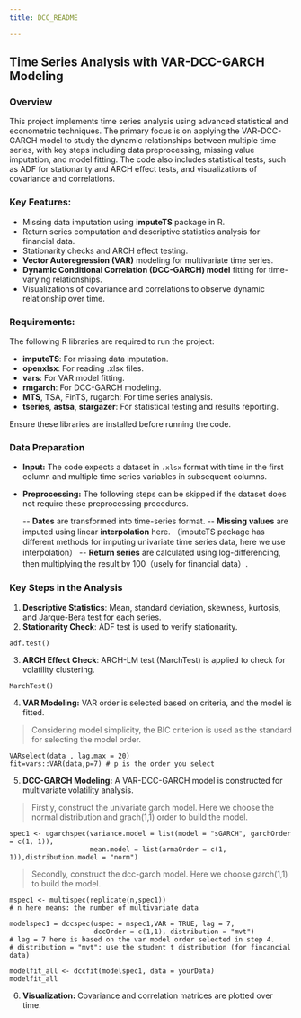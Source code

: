 ```yaml
---
title: DCC_README

---
```


Time Series Analysis with VAR-DCC-GARCH Modeling
---

### Overview
This project implements time series analysis using advanced statistical and econometric techniques. The primary focus is on applying the VAR-DCC-GARCH model to study the dynamic relationships between multiple time series, with key steps including data preprocessing, missing value imputation, and model fitting. The code also includes statistical tests, such as ADF for stationarity and ARCH effect tests, and visualizations of covariance and correlations.



### Key Features:
* Missing data imputation using **imputeTS** package in R.
* Return series computation and descriptive statistics analysis for financial data.
* Stationarity checks and ARCH effect testing.
* **Vector Autoregression (VAR)** modeling for multivariate time series.
* **Dynamic Conditional Correlation (DCC-GARCH) model** fitting for time-varying relationships.
* Visualizations of covariance and correlations to observe dynamic relationship over time.



### Requirements:
The following R libraries are required to run the project:

* **imputeTS**: For missing data imputation.
* **openxlsx**: For reading .xlsx files.
* **vars**: For VAR model fitting.
* **rmgarch**: For DCC-GARCH modeling.
* **MTS**, TSA, FinTS, rugarch: For time series analysis.
* **tseries**, **astsa**, **stargazer**: For statistical testing and results reporting.

Ensure these libraries are installed before running the code.

### Data Preparation
* **Input:** The code expects a dataset in `.xlsx` format with time in the first column and multiple time series variables in subsequent columns.
* **Preprocessing:**
The following steps can be skipped if the dataset does not require these preprocessing procedures.

  -- **Dates** are transformed into time-series format.
-- **Missing values** are imputed using linear **interpolation** here.
（imputeTS package has different methods for imputing univariate    time series data, here we use interpolation）
-- **Return series** are calculated using log-differencing, then multiplying the result by 100（usely for financial data）.

### Key Steps in the Analysis
1. **Descriptive Statistics**:
Mean, standard deviation, skewness, kurtosis, and Jarque-Bera test for each series.
2. **Stationarity Check**:
ADF test is used to verify stationarity.
```
adf.test()
```
3. **ARCH Effect Check**:
ARCH-LM test (MarchTest) is applied to check for volatility clustering.
```
MarchTest()
```
4. **VAR Modeling:**
VAR order is selected based on criteria, and the model is fitted.
> Considering model simplicity, the BIC criterion is used as the standard for selecting the model order.
```
VARselect(data , lag.max = 20) 
fit=vars::VAR(data,p=7) # p is the order you select
```

5. **DCC-GARCH Modeling:**
A VAR-DCC-GARCH model is constructed for multivariate volatility analysis.
> Firstly, construct the univariate garch model. Here we choose the normal distribution and grach(1,1) order to build the model.
```
spec1 <- ugarchspec(variance.model = list(model = "sGARCH", garchOrder = c(1, 1)),
                    mean.model = list(armaOrder = c(1, 1)),distribution.model = "norm")
```
> Secondly, construct the dcc-garch model. Here we choose garch(1,1)  to build the model. 
```
mspec1 <- multispec(replicate(n,spec1))
# n here means: the number of multivariate data

modelspec1 = dccspec(uspec = mspec1,VAR = TRUE, lag = 7, 
                     dccOrder = c(1,1), distribution = "mvt") 
# lag = 7 here is based on the var model order selected in step 4.
# distribution = "mvt": use the student t distribution (for fincancial data)

modelfit_all <- dccfit(modelspec1, data = yourData)
modelfit_all
```
6. **Visualization:**
Covariance and correlation matrices are plotted over time.



